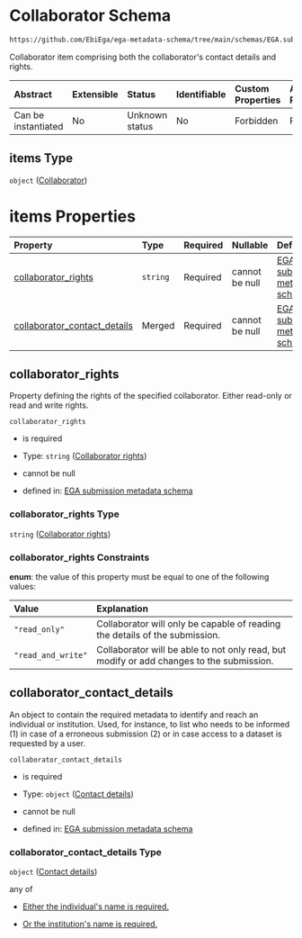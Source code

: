 # Collaborator Schema

```txt
https://github.com/EbiEga/ega-metadata-schema/tree/main/schemas/EGA.submission.json#/properties/additional_collaborators/items
```

Collaborator item comprising both the collaborator's contact details and rights.

| Abstract            | Extensible | Status         | Identifiable | Custom Properties | Additional Properties | Access Restrictions | Defined In                                                                           |
| :------------------ | :--------- | :------------- | :----------- | :---------------- | :-------------------- | :------------------ | :----------------------------------------------------------------------------------- |
| Can be instantiated | No         | Unknown status | No           | Forbidden         | Forbidden             | none                | [EGA.submission.json\*](../../../schemas/EGA.submission.json "open original schema") |

## items Type

`object` ([Collaborator](ega-19-properties-submission-collaborator-details-collaborator.md))

# items Properties

| Property                                                        | Type     | Required | Nullable       | Defined by                                                                                                                                                                                                                                                                                         |
| :-------------------------------------------------------------- | :------- | :------- | :------------- | :------------------------------------------------------------------------------------------------------------------------------------------------------------------------------------------------------------------------------------------------------------------------------------------------- |
| [collaborator\_rights](#collaborator_rights)                    | `string` | Required | cannot be null | [EGA submission metadata schema](ega-19-properties-submission-collaborator-details-collaborator-properties-collaborator-rights.md "https://github.com/EbiEga/ega-metadata-schema/tree/main/schemas/EGA.submission.json#/properties/additional_collaborators/items/properties/collaborator_rights") |
| [collaborator\_contact\_details](#collaborator_contact_details) | Merged   | Required | cannot be null | [EGA submission metadata schema](ega-12-definitions-contact-details.md "https://github.com/EbiEga/ega-metadata-schema/tree/main/schemas/EGA.submission.json#/properties/additional_collaborators/items/properties/collaborator_contact_details")                                                   |

## collaborator\_rights

Property defining the rights of the specified collaborator. Either read-only or read and write rights.

`collaborator_rights`

*   is required

*   Type: `string` ([Collaborator rights](ega-19-properties-submission-collaborator-details-collaborator-properties-collaborator-rights.md))

*   cannot be null

*   defined in: [EGA submission metadata schema](ega-19-properties-submission-collaborator-details-collaborator-properties-collaborator-rights.md "https://github.com/EbiEga/ega-metadata-schema/tree/main/schemas/EGA.submission.json#/properties/additional_collaborators/items/properties/collaborator_rights")

### collaborator\_rights Type

`string` ([Collaborator rights](ega-19-properties-submission-collaborator-details-collaborator-properties-collaborator-rights.md))

### collaborator\_rights Constraints

**enum**: the value of this property must be equal to one of the following values:

| Value              | Explanation                                                                              |
| :----------------- | :--------------------------------------------------------------------------------------- |
| `"read_only"`      | Collaborator will only be capable of reading the details of the submission.              |
| `"read_and_write"` | Collaborator will be able to not only read, but modify or add changes to the submission. |

## collaborator\_contact\_details

An object to contain the required metadata to identify and reach an individual or institution. Used, for instance, to list who needs to be informed (1) in case of a erroneous submission (2) or in case access to a dataset is requested by a user.

`collaborator_contact_details`

*   is required

*   Type: `object` ([Contact details](ega-12-definitions-contact-details.md))

*   cannot be null

*   defined in: [EGA submission metadata schema](ega-12-definitions-contact-details.md "https://github.com/EbiEga/ega-metadata-schema/tree/main/schemas/EGA.submission.json#/properties/additional_collaborators/items/properties/collaborator_contact_details")

### collaborator\_contact\_details Type

`object` ([Contact details](ega-12-definitions-contact-details.md))

any of

*   [Either the individual's name is required.](ega-12-definitions-contact-details-anyof-either-the-individuals-name-is-required.md "check type definition")

*   [Or the institution's name is required.](ega-12-definitions-contact-details-anyof-or-the-institutions-name-is-required.md "check type definition")
